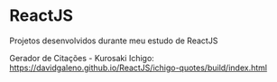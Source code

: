 # ReactJS
Projetos desenvolvidos durante meu estudo de ReactJS

Gerador de Citações - Kurosaki Ichigo:
https://davidgaleno.github.io/ReactJS/ichigo-quotes/build/index.html
